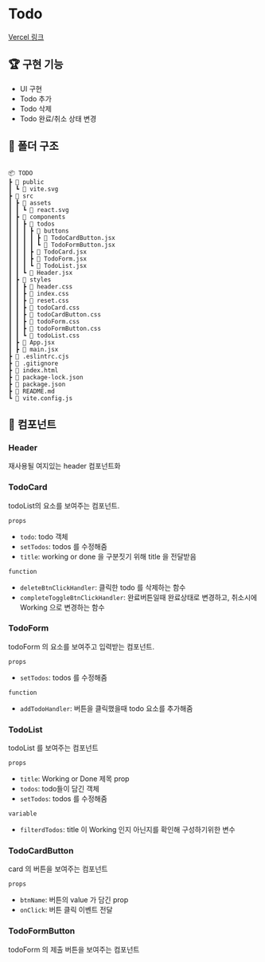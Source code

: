 # Todo

[Vercel 링크](https://todo-eight-gold-92.vercel.app/)

## 🏆 구현 기능

- UI 구현
- Todo 추가
- Todo 삭제
- Todo 완료/취소 상태 변경

## 📘 폴더 구조

```

📦 TODO
┣ 📂 public
┃ ┗ 📜 vite.svg
┣ 📂 src
┃ ┣ 📂 assets
┃ ┃ ┗ 📜 react.svg
┃ ┣ 📂 components
┃ ┃ ┣ 📂 todos
┃ ┃ ┃ ┣ 📂 buttons
┃ ┃ ┃ ┃ ┣ 📜 TodoCardButton.jsx
┃ ┃ ┃ ┃ ┗ 📜 TodoFormButton.jsx
┃ ┃ ┃ ┣ 📜 TodoCard.jsx
┃ ┃ ┃ ┣ 📜 TodoForm.jsx
┃ ┃ ┃ ┗ 📜 TodoList.jsx
┃ ┃ ┗ 📜 Header.jsx
┃ ┣ 📂 styles
┃ ┃ ┣ 📜 header.css
┃ ┃ ┣ 📜 index.css
┃ ┃ ┣ 📜 reset.css
┃ ┃ ┣ 📜 todoCard.css
┃ ┃ ┣ 📜 todoCardButton.css
┃ ┃ ┣ 📜 todoForm.css
┃ ┃ ┣ 📜 todoFormButton.css
┃ ┃ ┗ 📜 todoList.css
┃ ┣ 📜 App.jsx
┃ ┣ 📜 main.jsx
┣ 📜 .eslintrc.cjs
┣ 📜 .gitignore
┣ 📜 index.html
┣ 📜 package-lock.json
┣ 📜 package.json
┣ 📜 README.md
┗ 📜 vite.config.js

```

## 🧊 컴포넌트

### Header

재사용될 여지있는 header 컴포넌트화

### TodoCard

todoList의 요소를 보여주는 컴포넌트.

`props`

- `todo`: todo 객체
- `setTodos`: todos 를 수정해줌
- `title`: working or done 을 구분짓기 위해 title 을 전달받음

`function`

- `deleteBtnClickHandler`: 클릭한 todo 를 삭제하는 함수
- `completeToggleBtnClickHandler`: 완료버튼일때 완료상태로 변경하고, 취소시에 Working 으로 변경하는 함수

### TodoForm

todoForm 의 요소를 보여주고 입력받는 컴포넌트.

`props`

- `setTodos`: todos 를 수정해줌

`function`

- `addTodoHandler`: 버튼을 클릭했을때 todo 요소를 추가해줌

### TodoList

todoList 를 보여주는 컴포넌트

`props`

- `title`: Working or Done 제목 prop
- `todos`: todo들이 담긴 객체
- `setTodos`: todos 를 수정해줌

`variable`

- `filterdTodos`: title 이 Working 인지 아닌지를 확인해 구성하기위한 변수

### TodoCardButton

card 의 버튼을 보여주는 컴포넌트

`props`

- `btnName`: 버튼의 value 가 담긴 prop
- `onClick`: 버튼 클릭 이벤트 전달

### TodoFormButton

todoForm 의 제출 버튼을 보여주는 컴포넌트
